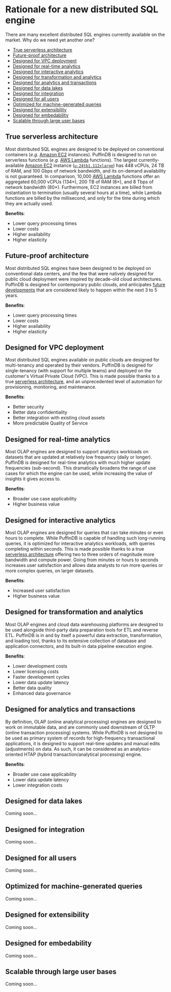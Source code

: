 # Rationale for a new distributed SQL engine

There are many excellent distributed SQL engines currently available on the market. Why do we need yet another one?

- [True serverless architecture](#true-serverless-architecture)
- [Future-proof architecture](#future-proof-architecture)
- [Designed for VPC deployment](#designed-for-vpc-deployment)
- [Designed for real-time analytics](#designed-for-real-time-analytics)
- [Designed for interactive analytics](#designed-for-interactive-analytics)
- [Designed for transformation and analytics](#designed-for-transformation-and-analytics)
- [Designed for analytics and transactions](#designed-for-analytics-and-transactions)
- [Designed for data lakes](#designed-for-data-lakes)
- [Designed for integration](#designed-for-integration)
- [Designed for all users](#designed-for-all-users)
- [Optimized for machine-generated queries](#optimized-for-machine-generated-queries)
- [Designed for extensibility](#designed-for-extensibility)
- [Designed for embedability](#designed-for-embedability)
- [Scalable through large user bases](#scalable-through-large-user-bases)

## True serverless architecture
Most distributed SQL engines are designed to be deployed on conventional containers (*e.g.* [Amazon EC2](https://aws.amazon.com/ec2/) instances). PuffinDB is designed to run on serverless functions (*e.g.* [AWS Lambda](https://aws.amazon.com/lambda/) functions). The largest currently-available [Amazon EC2](https://aws.amazon.com/ec2/) instance ([`u-24tb1.112xlarge`](https://aws.amazon.com/ec2/instance-types/high-memory/)) has 448 vCPUs, 24 TB of RAM, and 100 Gbps of network bandwidth, and its on-demand availability is not guaranteed. In comparison, 10,000 [AWS Lambda](https://aws.amazon.com/lambda/) functions offer an aggregated 60,000 vCPUs (134×), 200 TB of RAM (8×), and 8 Tbps of network bandwidth (80×). Furthermore, EC2 instances are billed from instantiation to termination (usually several hours at a time), while Lambda functions are billed by the millisecond, and only for the time during which they are actually used.

**Benefits**:
- Lower query processing times
- Lower costs
- Higher availability
- Higher elasticity

## Future-proof architecture
Most distributed SQL engines have been designed to be deployed on conventional data centers, and the few that were natively designed for public cloud deployment were inspired by decade-old cloud architectures. PuffinDB is designed for contemporary public clouds, and anticipates [future developments](docs/Future-Proofing.md) that are considered likely to happen within the next 3 to 5 years.

**Benefits**:
- Lower query processing times
- Lower costs
- Higher availability
- Higher elasticity

## Designed for VPC deployment
Most distributed SQL engines available on public clouds are designed for multi-tenancy and operated by their vendors. PuffinDB is designed for single-tenancy (with support for multiple teams) and deployed on the customer's Virtual Private Cloud (VPC). This is made possible thanks to a true [serverless architecture](docs/Architecture.md), and an unprecedented level of automation for provisioning, monitoring, and maintenance.

**Benefits**:
- Better security
- Better data confidentiality
- Better integration with existing cloud assets
- More predictable Quality of Service

## Designed for real-time analytics
Most OLAP engines are designed to support analytics workloads on datasets that are updated at relatively low frequency (daily or longer). PuffinDB is designed for real-time analytics with much higher update frequencies (sub-second). This dramatically broadens the range of use cases for which the engine can be used, while increasing the value of insights it gives access to.

**Benefits**:
- Broader use case applicability
- Higher business value

## Designed for interactive analytics
Most OLAP engines are designed for queries that can take minutes or even hours to complete. While PuffinDB is capable of handling such long-running queries, it is optimized for interactive analytics workloads, with queries completing within seconds. This is made possible thanks to a true [serverless architecture](docs/Architecture.md) offering two to three orders of magnitude more bandwidth and compute power. Going from minutes or hours to seconds increases user satisfaction and allows data analysts to run more queries or more complex queries, on larger datasets.

**Benefits**:
- Increased user satisfaction
- Higher business value

## Designed for transformation and analytics
Most OLAP engines and cloud data warehousing platforms are designed to be used alongside third-party data preparation tools for ETL and reverse ETL. PuffinDB is in and by itself a powerful data extraction, transformation, and loading tool, thanks to its extensive collection of database and application connectors, and its built-in data pipeline execution engine.

**Benefits**:
- Lower development costs
- Lower licensing costs
- Faster development cycles
- Lower data update latency
- Better data quality
- Enhanced data governance

## Designed for analytics and transactions
By definition, OLAP (online analytical processing) engines are designed to work on immutable data, and are commonly used downstream of OLTP (online transaction processing) systems. While PuffinDB is not designed to be used as primary system of records for high-frequency transactional applications, it is designed to support real-time updates and manual edits (adjustments) on data. As such, it can be considered as an analytics-oriented HTAP (hybrid transaction/analytical processing) engine.

**Benefits**:
- Broader use case applicability
- Lower data update latency
- Lower integration costs

## Designed for data lakes
Coming soon...

## Designed for integration
Coming soon...

## Designed for all users
Coming soon...

## Optimized for machine-generated queries
Coming soon...

## Designed for extensibility
Coming soon...

## Designed for embedability
Coming soon...

## Scalable through large user bases
Coming soon...
